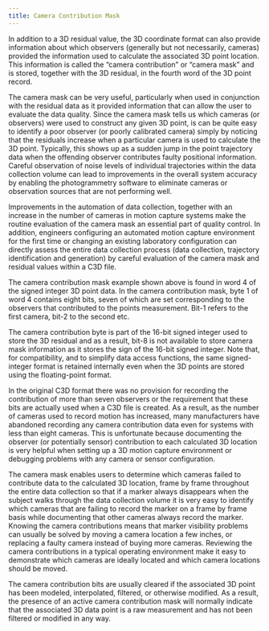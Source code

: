 ```yaml
---
title: Camera Contribution Mask
---
```


In addition to a 3D residual value, the 3D coordinate format can also provide information about which observers (generally but not necessarily, cameras) provided the information used to calculate the associated 3D point location.  This information is called the “camera contribution” or “camera mask” and is stored, together with the 3D residual, in the fourth word of the 3D point record.

The camera mask can be very useful, particularly when used in conjunction with the residual data as it provided information that can allow the user to evaluate the data quality.  Since the camera mask tells us which cameras (or observers) were used to construct any given 3D point, is can be quite easy to identify a poor observer (or poorly calibrated camera) simply by noticing that the residuals increase when a particular camera is used to calculate the 3D point.  Typically, this shows up as a sudden jump in the point trajectory data when the offending observer contributes faulty positional information.  Careful observation of noise levels of individual trajectories within the data collection volume can lead to improvements in the overall system accuracy by enabling the photogrammetry software to eliminate cameras or observation sources that are not performing well.

Improvements in the automation of data collection, together with an increase in the number of cameras in motion capture systems make the routine evaluation of the camera mask an essential part of quality control.  In addition, engineers configuring an automated motion capture environment for the first time or changing an existing laboratory configuration can directly assess the entire data collection process (data collection, trajectory identification and generation) by careful evaluation of the camera mask and residual values within a C3D file.

The camera contribution mask example shown above is found in word 4 of the signed integer 3D point data.  In the camera contribution mask, byte 1 of word 4 contains eight bits, seven of which are set corresponding to the observers that contributed to the points measurement.  Bit-1 refers to the first camera, bit-2 to the second etc.

The camera contribution byte is part of the 16-bit signed integer used to store the 3D residual and as a result, bit-8 is not available to store camera mask information as it stores the sign of the 16-bit signed integer.  Note that, for compatibility, and to simplify data access functions, the same signed-integer format is retained internally even when the 3D points are stored using the floating-point format.

In the original C3D format there was no provision for recording the contribution of more than seven observers or the requirement that these bits are actually used when a C3D file is created.  As a result, as the number of cameras used to record motion has increased, many manufacturers have abandoned recording any camera contribution data even for systems with less than eight cameras.  This is unfortunate because documenting the observer (or potentially sensor) contribution to each calculated 3D location is very helpful when setting up a 3D motion capture environment or debugging problems with any camera or sensor configuration.

The camera mask enables users to determine which cameras failed to contribute data to the calculated 3D location, frame by frame throughout the entire data collection so that if a marker always disappears when the subject walks through the data collection volume it is very easy to identify which cameras that are failing to record the marker on a frame by frame basis while documenting that other cameras always record the marker.  Knowing the camera contributions means that marker visibility problems can usually be solved by moving a camera location a few inches, or replacing a faulty camera instead of buying more cameras.  Reviewing the camera contributions in a typical operating environment make it easy to demonstrate which cameras are ideally located and which camera locations should be moved.

The camera contribution bits are usually cleared if the associated 3D point has been modeled, interpolated, filtered, or otherwise modified.  As a result, the presence of an active camera contribution mask will normally indicate that the associated 3D data point is a raw measurement and has not been filtered or modified in any way.

